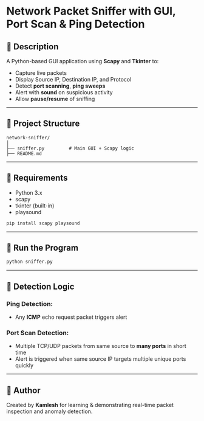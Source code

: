 # Network Packet Sniffer with GUI, Port Scan & Ping Detection

## 🔢 Description
A Python-based GUI application using **Scapy** and **Tkinter** to:
- Capture live packets
- Display Source IP, Destination IP, and Protocol
- Detect **port scanning**, **ping sweeps**
- Alert with **sound** on suspicious activity
- Allow **pause/resume** of sniffing

---

## 📂 Project Structure
```
network-sniffer/
│
├── sniffer.py         # Main GUI + Scapy logic
├── README.md
```

---

## 🔐 Requirements
- Python 3.x
- scapy
- tkinter (built-in)
- playsound

```bash
pip install scapy playsound
```

---

## 🚀 Run the Program
```bash
python sniffer.py
```

---

## 🔢 Detection Logic
### Ping Detection:
- Any **ICMP** echo request packet triggers alert

### Port Scan Detection:
- Multiple TCP/UDP packets from same source to **many ports** in short time
- Alert is triggered when same source IP targets multiple unique ports quickly

---

## 🌟 Author
Created by **Kamlesh** for learning & demonstrating real-time packet inspection and anomaly detection.
